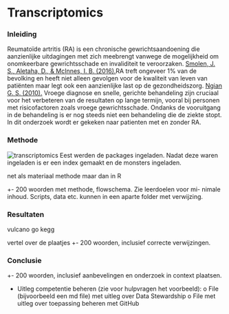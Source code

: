 # Transcriptomics


### Inleiding

Reumatoïde artritis (RA) is een chronische gewrichtsaandoening die aanzienlijke uitdagingen met zich meebrengt vanwege de mogelijkheid om onomkeerbare gewrichtsschade en invaliditeit te veroorzaken. [Smolen, J. S., Aletaha, D., & McInnes, I. B. (2016).](bronnen/pubmed-27156434.txt)RA treft ongeveer 1% van de bevolking en heeft niet alleen gevolgen voor de kwaliteit van leven van patiënten maar legt ook een aanzienlijke last op de gezondheidszorg. [Ngian G. S. (2010).](bronnen/pubmed-20877764.txt) Vroege diagnose en snelle, gerichte behandeling zijn cruciaal voor het verbeteren van de resultaten op lange termijn, vooral bij personen met risicofactoren zoals vroege gewrichtsschade. Ondanks de vooruitgang in de behandeling is er nog steeds niet een behandeling die de ziekte stopt. In dit onderzoek wordt er gekeken naar patienten met en zonder RA.

### Methode

![transcriptomics](https://github.com/user-attachments/assets/d49d1f50-8476-4ed8-aa30-e5c20f5b51e5) 
Eest werden de packages ingeladen. Nadat deze waren ingeladen is er een index gemaakt en de monsters ingeladen. 

net als materiaal methode maar dan in R

+- 200 woorden met methode, flowschema. Zie leerdoelen voor mi-
nimale inhoud. Scripts, data etc. kunnen in een aparte folder met verwijzing.

### Resultaten
vulcano
go
kegg

vertel over de plaatjes
 +- 200 woorden, inclusief correcte verwijzingen.
 
### Conclusie


+- 200 woorden, inclusief aanbevelingen en onderzoek in context
plaatsen.


- Uitleg competentie beheren (zie voor hulpvragen het voorbeeld):
o File (bijvoorbeeld een md file) met uitleg over Data Stewardship
o File met uitleg over toepassing beheren met GitHub
